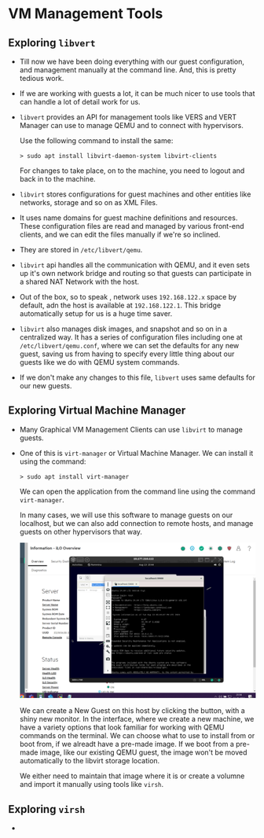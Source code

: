 # VM Management Tools

## Exploring `libvert`

- Till now we have been doing everything with our guest configuration, and management manually at the command line. And, this is pretty tedious work.

- If we are working with guests a lot, it can be much nicer to use tools that can handle a lot of detail work for us.

- `libvert` provides an API for management tools like VERS and VERT Manager can use to manage QEMU and to connect with hypervisors.
  
  Use the following command to install the same:

  ```shell
  > sudo apt install libvirt-daemon-system libvirt-clients
  ```

  For changes to take place, on to the machine, you need to logout and back in to the machine.

- `libvirt` stores configurations for guest machines and other entities like networks, storage and so on as XML Files.

- It uses name domains for guest machine definitions and resources. These configuration files are read and managed by various front-end clients, and we can edit the files manually if we're so inclined.

- They are stored in `/etc/libvert/qemu`.

- `libvirt` api handles all the communication with QEMU, and it even sets up it's own network bridge and routing so that guests can participate in a shared NAT Network with the host.

- Out of the box, so to speak , network uses `192.168.122.x` space by default, adn the host is available at `192.168.122.1`. This bridge automatically setup for us is a huge time saver.

- `libvirt` also manages disk images, and snapshot and so on in a centralized way. It has a series of configuration files including one at `/etc/libvert/qemu.conf`, where we can set the defaults for any new guest, saving us from having to specify every little thing about our guests like we do with QEMU system commands.

- If we don't make any changes to this file, `libvert` uses same defaults for our new guests.

## Exploring Virtual Machine Manager

- Many Graphical VM Management Clients can use `libvirt` to manage guests.
- One of this is `virt-manager` or Virtual Machine Manager. We can install it using the command:

  ```shell
  > sudo apt install virt-manager
  ```

  We can open the application from the command line using the command `virt-manager`.

  In many cases, we will use this software to manage guests on our localhost, but we can also add connection to remote hosts, and manage guests on other hypervisors that way.

  ![](./imgs/virt_manager.png)

  We can create a New Guest on this host by clicking the button, with a shiny new monitor. In the interface, where we create a new machine, we have a variety options that look familiar for working with QEMU commands on the terminal. We can choose what to use to install from or boot from, if we alreadt have a pre-made image. If we boot from a pre-made image, like our existing QEMU guest, the image won't be moved automatically to the libvirt storage location.

  We either need to maintain that image where it is or create a volumne and import it manually using tools like `virsh`.

## Exploring `virsh`

- 